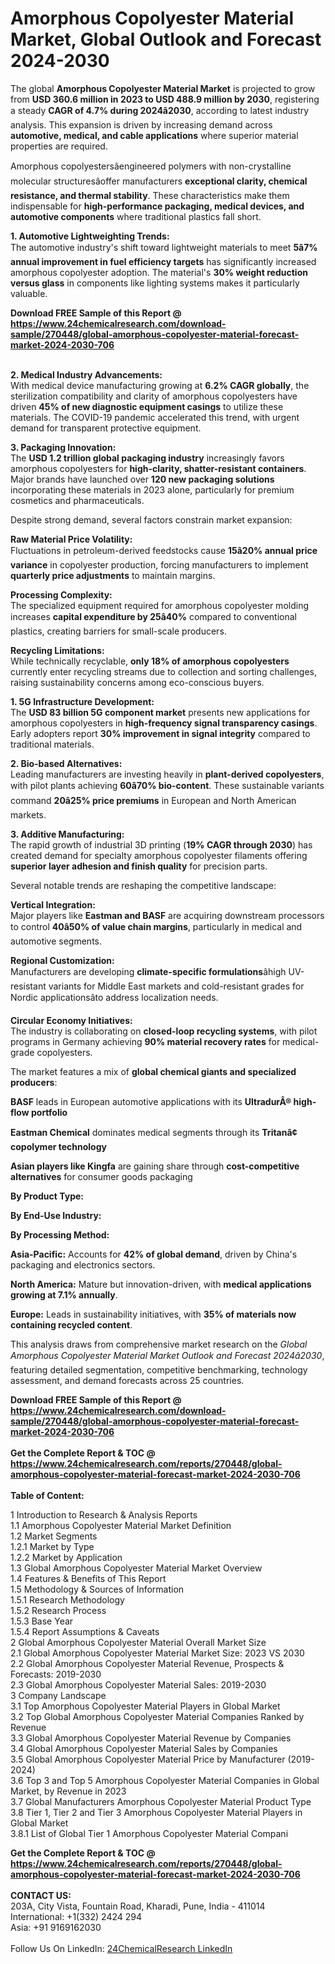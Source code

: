 <h1>Amorphous Copolyester Material Market, Global Outlook and Forecast 2024-2030</h1><p>The global <strong>Amorphous Copolyester Material Market</strong> is projected to grow from <strong>USD 360.6 million in 2023 to USD 488.9 million by 2030</strong>, registering a steady <strong>CAGR of 4.7% during 2024â2030</strong>, according to latest industry analysis. This expansion is driven by increasing demand across <strong>automotive, medical, and cable applications</strong> where superior material properties are required.</p><p>Amorphous copolyestersâengineered polymers with non-crystalline molecular structuresâoffer manufacturers <strong>exceptional clarity, chemical resistance, and thermal stability</strong>. These characteristics make them indispensable for <strong>high-performance packaging, medical devices, and automotive components</strong> where traditional plastics fall short.</p><p><strong>1. Automotive Lightweighting Trends:</strong><br>
The automotive industry's shift toward lightweight materials to meet <strong>5â7% annual improvement in fuel efficiency targets</strong> has significantly increased amorphous copolyester adoption. The material's <strong>30% weight reduction versus glass</strong> in components like lighting systems makes it particularly valuable.</p><div><b>Download FREE Sample of this Report @ 
            <a href="https://www.24chemicalresearch.com/download-sample/270448/global-amorphous-copolyester-material-forecast-market-2024-2030-706">
            https://www.24chemicalresearch.com/download-sample/270448/global-amorphous-copolyester-material-forecast-market-2024-2030-706</a></b></div><br><p><strong>2. Medical Industry Advancements:</strong><br>
With medical device manufacturing growing at <strong>6.2% CAGR globally</strong>, the sterilization compatibility and clarity of amorphous copolyesters have driven <strong>45% of new diagnostic equipment casings</strong> to utilize these materials. The COVID-19 pandemic accelerated this trend, with urgent demand for transparent protective equipment.</p><p><strong>3. Packaging Innovation:</strong><br>
The <strong>USD 1.2 trillion global packaging industry</strong> increasingly favors amorphous copolyesters for <strong>high-clarity, shatter-resistant containers</strong>. Major brands have launched over <strong>120 new packaging solutions</strong> incorporating these materials in 2023 alone, particularly for premium cosmetics and pharmaceuticals.</p><p>Despite strong demand, several factors constrain market expansion:</p><p><strong>Raw Material Price Volatility:</strong><br>
Fluctuations in petroleum-derived feedstocks cause <strong>15â20% annual price variance</strong> in copolyester production, forcing manufacturers to implement <strong>quarterly price adjustments</strong> to maintain margins.</p><p><strong>Processing Complexity:</strong><br>
The specialized equipment required for amorphous copolyester molding increases <strong>capital expenditure by 25â40%</strong> compared to conventional plastics, creating barriers for small-scale producers.</p><p><strong>Recycling Limitations:</strong><br>
While technically recyclable, <strong>only 18% of amorphous copolyesters</strong> currently enter recycling streams due to collection and sorting challenges, raising sustainability concerns among eco-conscious buyers.</p><p><strong>1. 5G Infrastructure Development:</strong><br>
The <strong>USD 83 billion 5G component market</strong> presents new applications for amorphous copolyesters in <strong>high-frequency signal transparency casings</strong>. Early adopters report <strong>30% improvement in signal integrity</strong> compared to traditional materials.</p><p><strong>2. Bio-based Alternatives:</strong><br>
Leading manufacturers are investing heavily in <strong>plant-derived copolyesters</strong>, with pilot plants achieving <strong>60â70% bio-content</strong>. These sustainable variants command <strong>20â25% price premiums</strong> in European and North American markets.</p><p><strong>3. Additive Manufacturing:</strong><br>
The rapid growth of industrial 3D printing (<strong>19% CAGR through 2030</strong>) has created demand for specialty amorphous copolyester filaments offering <strong>superior layer adhesion and finish quality</strong> for precision parts.</p><p>Several notable trends are reshaping the competitive landscape:</p><p><strong>Vertical Integration:</strong><br>
Major players like <strong>Eastman and BASF</strong> are acquiring downstream processors to control <strong>40â50% of value chain margins</strong>, particularly in medical and automotive segments.</p><p><strong>Regional Customization:</strong><br>
Manufacturers are developing <strong>climate-specific formulations</strong>âhigh UV-resistant variants for Middle East markets and cold-resistant grades for Nordic applicationsâto address localization needs.</p><p><strong>Circular Economy Initiatives:</strong><br>
The industry is collaborating on <strong>closed-loop recycling systems</strong>, with pilot programs in Germany achieving <strong>90% material recovery rates</strong> for medical-grade copolyesters.</p><p>The market features a mix of <strong>global chemical giants and specialized producers</strong>:</p><p><strong>BASF</strong> leads in European automotive applications with its <strong>UltradurÂ® high-flow portfolio</strong></p><p><strong>Eastman Chemical</strong> dominates medical segments through its <strong>Tritanâ¢ copolymer technology</strong></p><p><strong>Asian players like Kingfa</strong> are gaining share through <strong>cost-competitive alternatives</strong> for consumer goods packaging</p><p><strong>By Product Type:</strong></p><p><strong>By End-Use Industry:</strong></p><p><strong>By Processing Method:</strong></p><p><strong>Asia-Pacific:</strong> Accounts for <strong>42% of global demand</strong>, driven by China's packaging and electronics sectors.</p><p><strong>North America:</strong> Mature but innovation-driven, with <strong>medical applications growing at 7.1% annually</strong>.</p><p><strong>Europe:</strong> Leads in sustainability initiatives, with <strong>35% of materials now containing recycled content</strong>.</p><p>This analysis draws from comprehensive market research on the <em>Global Amorphous Copolyester Material Market Outlook and Forecast 2024â2030</em>, featuring detailed segmentation, competitive benchmarking, technology assessment, and demand forecasts across 25 countries.</p><div><b>Download FREE Sample of this Report @ 
            <a href="https://www.24chemicalresearch.com/download-sample/270448/global-amorphous-copolyester-material-forecast-market-2024-2030-706">
            https://www.24chemicalresearch.com/download-sample/270448/global-amorphous-copolyester-material-forecast-market-2024-2030-706</a></b></div><br><div><b>Get the Complete Report & TOC @ 
            <a href="https://www.24chemicalresearch.com/reports/270448/global-amorphous-copolyester-material-forecast-market-2024-2030-706">
            https://www.24chemicalresearch.com/reports/270448/global-amorphous-copolyester-material-forecast-market-2024-2030-706</a></b></div><br>
            <b>Table of Content:</b><p>1 Introduction to Research & Analysis Reports<br />
    1.1 Amorphous Copolyester Material Market Definition<br />
    1.2 Market Segments<br />
        1.2.1 Market by Type<br />
        1.2.2 Market by Application<br />
    1.3 Global Amorphous Copolyester Material Market Overview<br />
    1.4 Features & Benefits of This Report<br />
    1.5 Methodology & Sources of Information<br />
        1.5.1 Research Methodology<br />
        1.5.2 Research Process<br />
        1.5.3 Base Year<br />
        1.5.4 Report Assumptions & Caveats<br />
2 Global Amorphous Copolyester Material Overall Market Size<br />
    2.1 Global Amorphous Copolyester Material Market Size: 2023 VS 2030<br />
    2.2 Global Amorphous Copolyester Material Revenue, Prospects & Forecasts: 2019-2030<br />
    2.3 Global Amorphous Copolyester Material Sales: 2019-2030<br />
3 Company Landscape<br />
    3.1 Top Amorphous Copolyester Material Players in Global Market<br />
    3.2 Top Global Amorphous Copolyester Material Companies Ranked by Revenue<br />
    3.3 Global Amorphous Copolyester Material Revenue by Companies<br />
    3.4 Global Amorphous Copolyester Material Sales by Companies<br />
    3.5 Global Amorphous Copolyester Material Price by Manufacturer (2019-2024)<br />
    3.6 Top 3 and Top 5 Amorphous Copolyester Material Companies in Global Market, by Revenue in 2023<br />
    3.7 Global Manufacturers Amorphous Copolyester Material Product Type<br />
    3.8 Tier 1, Tier 2 and Tier 3 Amorphous Copolyester Material Players in Global Market<br />
        3.8.1 List of Global Tier 1 Amorphous Copolyester Material Compani</p><div><b>Get the Complete Report & TOC @ 
            <a href="https://www.24chemicalresearch.com/reports/270448/global-amorphous-copolyester-material-forecast-market-2024-2030-706">
            https://www.24chemicalresearch.com/reports/270448/global-amorphous-copolyester-material-forecast-market-2024-2030-706</a></b></div><br><b>CONTACT US:</b><br>
            203A, City Vista, Fountain Road, Kharadi, Pune, India - 411014<br>
            International: +1(332) 2424 294<br>
            Asia: +91 9169162030 <br><br>
            Follow Us On LinkedIn: <a href="https://www.linkedin.com/company/24chemicalresearch/">24ChemicalResearch LinkedIn</a>